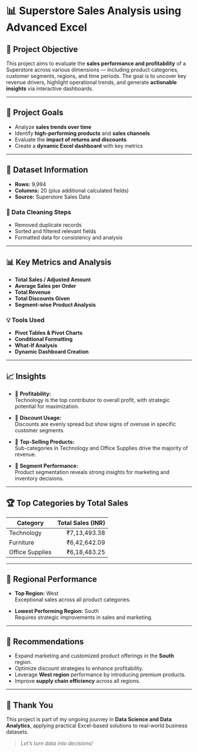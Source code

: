 
# 📊 Superstore Sales Analysis using Advanced Excel


## 📝 Project Objective

This project aims to evaluate the **sales performance and profitability** of a Superstore across various dimensions — including product categories, customer segments, regions, and time periods. The goal is to uncover key revenue drivers, highlight operational trends, and generate **actionable insights** via interactive dashboards.

---

## 🎯 Project Goals

- Analyze **sales trends over time**
- Identify **high-performing products** and **sales channels**
- Evaluate the **impact of returns and discounts**
- Create a **dynamic Excel dashboard** with key metrics

---

## 📁 Dataset Information

- **Rows:** 9,994  
- **Columns:** 20 (plus additional calculated fields)  
- **Source:** Superstore Sales Data

### 🔧 Data Cleaning Steps
- Removed duplicate records
- Sorted and filtered relevant fields
- Formatted data for consistency and analysis

---

## 📊 Key Metrics and Analysis

- **Total Sales / Adjusted Amount**
- **Average Sales per Order**
- **Total Revenue**
- **Total Discounts Given**
- **Segment-wise Product Analysis**

### 💡 Tools Used
- **Pivot Tables & Pivot Charts**
- **Conditional Formatting**
- **What-If Analysis**
- **Dynamic Dashboard Creation**

---

## 📈 Insights

- 📌 **Profitability:**  
  Technology is the top contributor to overall profit, with strategic potential for maximization.

- 📌 **Discount Usage:**  
  Discounts are evenly spread but show signs of overuse in specific customer segments.

- 📌 **Top-Selling Products:**  
  Sub-categories in Technology and Office Supplies drive the majority of revenue.

- 📌 **Segment Performance:**  
  Product segmentation reveals strong insights for marketing and inventory decisions.

---

## 🏆 Top Categories by Total Sales

| Category         | Total Sales (INR) |
|------------------|------------------:|
| Technology       | ₹7,13,493.38      |
| Furniture        | ₹6,42,642.09      |
| Office Supplies  | ₹6,18,483.25      |

---

## 📍 Regional Performance

- **Top Region:** West  
  Exceptional sales across all product categories.

- **Lowest Performing Region:** South  
  Requires strategic improvements in sales and marketing.

---

## 📌 Recommendations

- Expand marketing and customized product offerings in the **South** region.
- Optimize discount strategies to enhance profitability.
- Leverage **West region** performance by introducing premium products.
- Improve **supply chain efficiency** across all regions.

---

## 🙏 Thank You

This project is part of my ongoing journey in **Data Science and Data Analytics**, applying practical Excel-based solutions to real-world business datasets.

> _Let’s turn data into decisions!_
